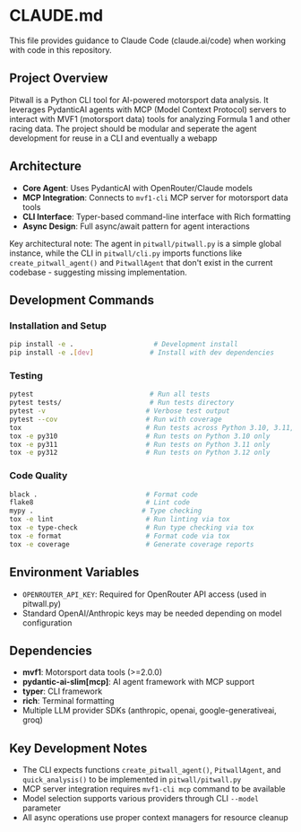 # CLAUDE.md

This file provides guidance to Claude Code (claude.ai/code) when working with code in this repository.

## Project Overview

Pitwall is a Python CLI tool for AI-powered motorsport data analysis. It leverages PydanticAI agents with MCP (Model Context Protocol) servers to interact with MVF1 (motorsport data) tools for analyzing Formula 1 and other racing data. The project should be modular and seperate the agent development for reuse in a CLI and eventually a webapp

## Architecture

- **Core Agent**: Uses PydanticAI with OpenRouter/Claude models
- **MCP Integration**: Connects to `mvf1-cli` MCP server for motorsport data tools
- **CLI Interface**: Typer-based command-line interface with Rich formatting
- **Async Design**: Full async/await pattern for agent interactions

Key architectural note: The agent in `pitwall/pitwall.py` is a simple global instance, while the CLI in `pitwall/cli.py` imports functions like `create_pitwall_agent()` and `PitwallAgent` that don't exist in the current codebase - suggesting missing implementation.

## Development Commands

### Installation and Setup
```bash
pip install -e .                    # Development install
pip install -e .[dev]              # Install with dev dependencies
```

### Testing
```bash
pytest                             # Run all tests
pytest tests/                      # Run tests directory
pytest -v                         # Verbose test output
pytest --cov                      # Run with coverage
tox                               # Run tests across Python 3.10, 3.11, 3.12
tox -e py310                      # Run tests on Python 3.10 only
tox -e py311                      # Run tests on Python 3.11 only  
tox -e py312                      # Run tests on Python 3.12 only
```

### Code Quality
```bash
black .                           # Format code
flake8                            # Lint code
mypy .                           # Type checking
tox -e lint                       # Run linting via tox
tox -e type-check                 # Run type checking via tox
tox -e format                     # Format code via tox
tox -e coverage                   # Generate coverage reports
```


## Environment Variables

- `OPENROUTER_API_KEY`: Required for OpenRouter API access (used in pitwall.py)
- Standard OpenAI/Anthropic keys may be needed depending on model configuration

## Dependencies

- **mvf1**: Motorsport data tools (>=2.0.0) 
- **pydantic-ai-slim[mcp]**: AI agent framework with MCP support
- **typer**: CLI framework
- **rich**: Terminal formatting
- Multiple LLM provider SDKs (anthropic, openai, google-generativeai, groq)

## Key Development Notes

- The CLI expects functions `create_pitwall_agent()`, `PitwallAgent`, and `quick_analysis()` to be implemented in `pitwall/pitwall.py`
- MCP server integration requires `mvf1-cli mcp` command to be available
- Model selection supports various providers through CLI `--model` parameter
- All async operations use proper context managers for resource cleanup

